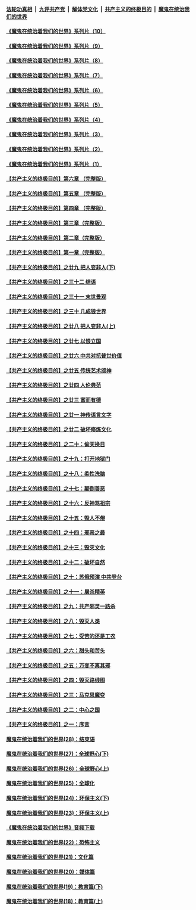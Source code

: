 

####  [法轮功真相](../../../../basic/blob/master/README.md?t=08100602) &nbsp;|&nbsp; [九评共产党](../../../../9ping.md/blob/master/README.md?t=08100602) &nbsp;|&nbsp; [解体党文化](../../../../jtdwh.md/blob/master/README.md?t=08100602)  &nbsp;|&nbsp; [共产主义的终极目的](../../../../gczydzjmd.md/blob/master/README.md?t=08100602) &nbsp;|&nbsp; [魔鬼在统治我们的世界](../../../../mgztzwmdsj.md/blob/master/README.md?t=08100602) 

#### [《魔鬼在统治着我们的世界》系列片（10）](../pages/nsc422/n12292670.md?t=08100602) 

#### [《魔鬼在统治着我们的世界》系列片（9）](../pages/nsc422/n12290859.md?t=08100602) 

#### [《魔鬼在统治着我们的世界》系列片（8）](../pages/nsc422/n12287445.md?t=08100602) 

#### [《魔鬼在统治着我们的世界》系列片（7）](../pages/nsc422/n12283425.md?t=08100602) 

#### [《魔鬼在统治着我们的世界》系列片（6）](../pages/nsc422/n12282314.md?t=08100602) 

#### [《魔鬼在统治着我们的世界》系列片（5）](../pages/nsc422/n12281419.md?t=08100602) 

#### [《魔鬼在统治着我们的世界》系列片（4）](../pages/nsc422/n12274024.md?t=08100602) 

#### [《魔鬼在统治着我们的世界》系列片（3）](../pages/nsc422/n12271322.md?t=08100602) 

#### [《魔鬼在统治着我们的世界》系列片（2）](../pages/nsc422/n12269049.md?t=08100602) 

#### [《魔鬼在统治着我们的世界》系列片（1）](../pages/nsc422/n12267575.md?t=08100602) 

#### [【共产主义的终极目的】第六章 （完整版）](../pages/nsc422/n11428913.md?t=08100602) 

#### [【共产主义的终极目的】第五章 （完整版）](../pages/nsc422/n11428912.md?t=08100602) 

#### [【共产主义的终极目的】第四章 （完整版）](../pages/nsc422/n11428907.md?t=08100602) 

#### [【共产主义的终极目的】第三章（完整版）](../pages/nsc422/n11428848.md?t=08100602) 

#### [【共产主义的终极目的】第二章（完整版）](../pages/nsc422/n11428831.md?t=08100602) 

#### [【共产主义的终极目的】第一章（完整版）](../pages/nsc422/n11417651.md?t=08100602) 

#### [【共产主义的终极目的】之廿九 把人变非人(下)](../pages/nsc422/n11344140.md?t=08100602) 

#### [【共产主义的终极目的】之三十二 结语](../pages/nsc422/n11360535.md?t=08100602) 

#### [【共产主义的终极目的】之三十一 末世景观](../pages/nsc422/n11351129.md?t=08100602) 

#### [【共产主义的终极目的】之三十 几成狼世界](../pages/nsc422/n11348280.md?t=08100602) 

#### [【共产主义的终极目的】之廿八 把人变非人(上)](../pages/nsc422/n11340492.md?t=08100602) 

#### [【共产主义的终极目的】之廿七 以恨立国](../pages/nsc422/n11336944.md?t=08100602) 

#### [【共产主义的终极目的】之廿六 中共对抗普世价值](../pages/nsc422/n11324785.md?t=08100602) 

#### [【共产主义的终极目的】之廿五 传统艺术颂神](../pages/nsc422/n11296396.md?t=08100602) 

#### [【共产主义的终极目的】之廿四 人伦典范](../pages/nsc422/n11296397.md?t=08100602) 

#### [【共产主义的终极目的】之廿三 富而有德](../pages/nsc422/n11283598.md?t=08100602) 

#### [【共产主义的终极目的】之廿一 神传语言文字](../pages/nsc422/n11263265.md?t=08100602) 

#### [【共产主义的终极目的】之廿二 破坏修炼文化](../pages/nsc422/n11245728.md?t=08100602) 

#### [【共产主义的终极目的】之二十：偷天换日](../pages/nsc422/n11238846.md?t=08100602) 

#### [【共产主义的终极目的】之十九：打开地狱门](../pages/nsc422/n11206376.md?t=08100602) 

#### [【共产主义的终极目的】之十八：柔性洗脑](../pages/nsc422/n11199994.md?t=08100602) 

#### [【共产主义的终极目的】之十七：颠倒善恶](../pages/nsc422/n11179782.md?t=08100602) 

#### [【共产主义的终极目的】之十六：反神骂祖宗](../pages/nsc422/n11166798.md?t=08100602) 

#### [【共产主义的终极目的】之十五：毁人不倦](../pages/nsc422/n11166792.md?t=08100602) 

#### [【共产主义的终极目的】之十四：邪恶之最](../pages/nsc422/n11150249.md?t=08100602) 

#### [【共产主义的终极目的】之十三：毁灭文化](../pages/nsc422/n11135227.md?t=08100602) 

#### [【共产主义的终极目的】之十二：破坏自然](../pages/nsc422/n11135214.md?t=08100602) 

#### [【共产主义的终极目的】之十：苏俄预演 中共登台](../pages/nsc422/n11118424.md?t=08100602) 

#### [【共产主义的终极目的】之十一：屠杀精英](../pages/nsc422/n11118442.md?t=08100602) 

#### [【共产主义的终极目的】之九：共产邪灵一路杀](../pages/nsc422/n11114139.md?t=08100602) 

#### [【共产主义的终极目的】之八：毁灭人类](../pages/nsc422/n11108503.md?t=08100602) 

#### [【共产主义的终极目的】之七：受苦的还是工农](../pages/nsc422/n11101809.md?t=08100602) 

#### [【共产主义的终极目的】之六：甜头和苦头](../pages/nsc422/n11096971.md?t=08100602) 

#### [【共产主义的终极目的】之五：万变不离其邪](../pages/nsc422/n11091285.md?t=08100602) 

#### [【共产主义的终极目的】之四：毁灭路线图](../pages/nsc422/n11086284.md?t=08100602) 

#### [【共产主义的终极目的】之三：马克思魔变](../pages/nsc422/n11061941.md?t=08100602) 

#### [【共产主义的终极目的】之二：中心之国](../pages/nsc422/n11047728.md?t=08100602) 

#### [【共产主义的终极目的】之一：序言](../pages/nsc422/n11086077.md?t=08100602) 

#### [魔鬼在统治着我们的世界(28)：结束语](../pages/nsc422/n10936246.md?t=08100602) 

#### [魔鬼在统治着我们的世界(27)：全球野心(下)](../pages/nsc422/n10928319.md?t=08100602) 

#### [魔鬼在统治着我们的世界(26)：全球野心(上)](../pages/nsc422/n10900318.md?t=08100602) 

#### [魔鬼在统治着我们的世界(25)：全球化](../pages/nsc422/n10788205.md?t=08100602) 

#### [魔鬼在统治着我们的世界(24)：环保主义(下)](../pages/nsc422/n10695307.md?t=08100602) 

#### [魔鬼在统治着我们的世界(23)：环保主义(上)](../pages/nsc422/n10688613.md?t=08100602) 

#### [《魔鬼在统治着我们的世界》音频下载](../pages/nsc422/n10635553.md?t=08100602) 

#### [魔鬼在统治着我们的世界(22)：恐怖主义](../pages/nsc422/n10614727.md?t=08100602) 

#### [魔鬼在统治着我们的世界(21)：文化篇](../pages/nsc422/n10597706.md?t=08100602) 

#### [魔鬼在统治着我们的世界(20)：媒体篇](../pages/nsc422/n10586579.md?t=08100602) 

#### [魔鬼在统治着我们的世界(19)：教育篇(下)](../pages/nsc422/n10564808.md?t=08100602) 

#### [魔鬼在统治着我们的世界(18)：教育篇(上)](../pages/nsc422/n10526970.md?t=08100602) 

